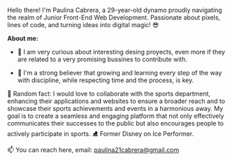 Hello there! I'm Paulina Cabrera, a 29-year-old dynamo proudly navigating the realm of Junior Front-End Web Development. Passionate about pixels, lines of code, and turning ideas into digital magic! :sunglasses:

**About me:**
- 👀 I am very curious about interesting desing proyects, even more if they are related to a very promising bussines to contribute with.

- 🌱 I'm a strong believer that growing and learning every step of the way with discipline, while respecting time and the process, is key.

🏅 Random fact: I would love to collaborate with the sports department, enhancing their applications and websites to ensure a broader reach and to showcase their sports achievements and events in a harmonious away. 
My goal is to create a seamless and engaging platform that not only effectively communicates their successes to the public but also encourages people to actively participate in sports.
⛸ Former Disney on Ice Performer.

📫 You can reach here, email: paulina21cabrera@gmail.com 


